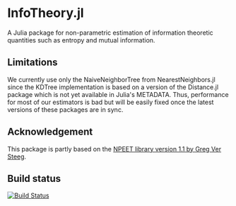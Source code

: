 # InfoTheory.jl

A Julia package for non-parametric estimation of information theoretic quantities such as entropy and mutual information.

## Limitations

We currently use only the NaiveNeighborTree from NearestNeighbors.jl since the KDTree implementation is based on a version of the Distance.jl package which is not yet available in Julia's METADATA. Thus, performance for most of our estimators is bad but will be easily fixed once the latest versions of these packages are in sync.

## Acknowledgement

This package is partly based on the [NPEET library version 1.1 by Greg Ver Steeg](http://www.isi.edu/~gregv/npeet.html).

## Build status

[![Build Status](https://travis-ci.org/robertfeldt/InfoTheory.jl.svg?branch=master)](https://travis-ci.org/robertfeldt/InfoTheory.jl)
